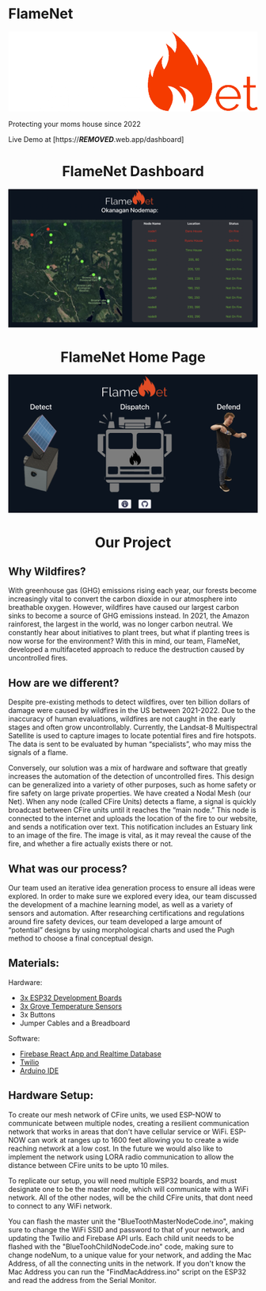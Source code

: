 # FlameNet

![](./src/flamenet-logo-white.png)

Protecting your moms house since 2022

Live Demo at [https://***REMOVED***.web.app/dashboard]

<h1 align="center">FlameNet Dashboard</h1>

![](./src/imgs/dashboardSS.png)

<h1 align="center">FlameNet Home Page</h1>

![](./src/imgs/homeSS.png)

<h1 align="center">Our Project</h1>

## Why Wildfires?

With greenhouse gas (GHG) emissions rising each year, our forests become increasingly vital to convert the carbon dioxide in our atmosphere into breathable oxygen. However, wildfires have caused our largest carbon sinks to become a source of GHG emissions instead. In 2021, the Amazon rainforest, the largest in the world, was no longer carbon neutral. We constantly hear about initiatives to plant trees, but what if planting trees is now worse for the environment? With this in mind, our team, FlameNet, developed a multifaceted approach to reduce the destruction caused by uncontrolled fires.

## How are we different?

Despite pre-existing methods to detect wildfires, over ten billion dollars of damage were caused by wildfires in the US between 2021-2022. Due to the inaccuracy of human evaluations, wildfires are not caught in the early stages and often grow uncontrollably. Currently, the Landsat-8 Multispectral Satellite is used to capture images to locate potential fires and fire hotspots. The data is sent to be evaluated by human “specialists”, who may miss the signals of a flame.

Conversely, our solution was a mix of hardware and software that greatly increases the automation of the detection of uncontrolled fires. This design can be generalized into a variety of other purposes, such as home safety or fire safety on large private properties. We have created a Nodal Mesh (our Net). When any node (called CFire Units) detects a flame, a signal is quickly broadcast between CFire units until it reaches the “main node.” This node is connected to the internet and uploads the location of the fire to our website, and sends a notification over text. This notification includes an Estuary link to an image of the fire. The image is vital, as it may reveal the cause of the fire, and whether a fire actually exists there or not.

## What was our process?

Our team used an iterative idea generation process to ensure all ideas were explored. In order to make sure we explored every idea, our team discussed the development of a machine learning model, as well as a variety of sensors and automation. After researching certifications and regulations around fire safety devices, our team developed a large amount of “potential” designs by using morphological charts and used the Pugh method to choose a final conceptual design.

## Materials:

Hardware:

- [3x ESP32 Development Boards](https://www.amazon.com/Development-Microcontroller-Integrated-Antenna-Amplifiers/dp/B09GK74F7N/ref=sr_1_3?crid=2LQLVK5DUFJB0&keywords=esp32&qid=1668334356&sprefix=esp32%2Caps%2C107&sr=8-3)
- [3x Grove Temperature Sensors](https://www.digikey.com/en/products/detail/seeed-technology-co.,-ltd/101020015/5482612?utm_adgroup=Seeed%20Technology%20Co.%2C%20LTD.&utm_source=google&utm_medium=cpc&utm_campaign=Shopping_DK%2BSupplier_Tier%201%20-%20Block%202&utm_term=&utm_content=Seeed%20Technology%20Co.%2C%20LTD.&gclid=Cj0KCQiAyMKbBhD1ARIsANs7rEGy_DBF9nZJGFLarfIc-xHm5h-tDILt3xnjRtCqa0iZ1K66xrJRKNAaAr_TEALw_wcB)
- 3x Buttons
- Jumper Cables and a Breadboard

Software:

- [Firebase React App and Realtime Database](https://firebase.google.com/)
- [Twilio](https://www.twilio.com/)
- [Arduino IDE](https://docs.arduino.cc/software/ide-v2)

## Hardware Setup:

To create our mesh network of CFire units, we used ESP-NOW to communicate between multiple nodes, creating a resilient communication network that works in areas that don't have cellular service or WiFi. ESP-NOW can work at ranges up to 1600 feet allowing you to create a wide reaching network at a low cost. In the future we would also like to implement the network using LORA radio communication to allow the distance between CFire units to be upto 10 miles.

To replicate our setup, you will need multiple ESP32 boards, and must designate one to be the master node, which will communicate with a WiFi network. All of the other nodes, will be the child CFire units, that dont need to connect to any WiFi network.

You can flash the master unit the "BlueToothMasterNodeCode.ino", making sure to change the WiFi SSID and password to that of your network, and updating the Twilio and Firebase API urls. Each child unit needs to be flashed with the "BlueToohChildNodeCode.ino" code, making sure to change nodeNum, to a unique value for your network, and adding the Mac Address, of all the connecting units in the network. If you don't know the Mac Address you can run the "FindMacAddress.ino" script on the ESP32 and read the address from the Serial Monitor.
